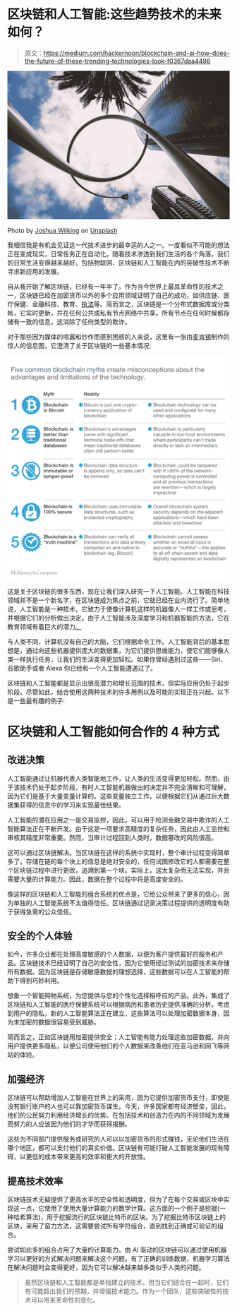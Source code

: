 # 区块链和人工智能:这些趋势技术的未来如何？

> 原文：<https://medium.com/hackernoon/blockchain-and-ai-how-does-the-future-of-these-trending-technologies-look-f0367daa4496>

![](img/072f6eeebbce9a32d46505c4596be213.png)

Photo by [Joshua Wilking](https://unsplash.com/photos/dcIZp8PiCNo?utm_source=unsplash&utm_medium=referral&utm_content=creditCopyText) on [Unsplash](https://unsplash.com/search/photos/technology-future?utm_source=unsplash&utm_medium=referral&utm_content=creditCopyText)

我相信我是有机会见证这一代技术进步的最幸运的人之一。一度看似不可能的想法正在变成现实，日常任务正在自动化，随着技术渗透到我们生活的各个角落，我们的日常生活变得越来越好。包括物联网、区块链和人工智能在内的突破性技术不断寻求新应用的发展。

自从我开始了解区块链，已经有一年半了。作为当今世界上最具革命性的技术之一，区块链已经在加密货币以外的多个应用领域证明了自己的成功，如供应链、医疗保健、金融科技、教育、[执法](https://finsof.net/blockchain)等。简而言之，区块链是一个分布式数据库或分类帐，它实时更新，并在任何公共或私有节点网络中共享。所有节点在任何时候都存储有一致的信息，这消除了任何类型的欺诈。

对于那些因为媒体的喧嚣和炒作而感到困惑的人来说，这里有一张由[麦肯锡](https://www.mckinsey.com)制作的惊人的信息图，它澄清了关于区块链的一些基本情况:

![](img/e39ab72576a7f31e828ca5fa6417df06.png)

这是关于区块链的很多东西，现在让我们深入研究一下人工智能。人工智能在科技领域并不是一个新名字，在区块链成为焦点之前，它就已经在业内流行了。简单地说，人工智能是一种技术，它致力于使像计算机这样的机器像人一样工作或思考，并根据它们的分析做出决定。由于人工智能涉及深度学习和机器智能的方法，它在教育领域有着巨大的潜力[。](https://eaglesinvestors.com/2018/10/artificial-intelligence-education)

与人类不同，计算机没有自己的大脑，它们根据命令工作。人工智能背后的基本思想是，通过向这些机器提供庞大的数据集，为它们提供思维能力，使它们能够像人类一样执行任务，让我们的生活变得更加轻松。如果你曾经遇到过这些——Siri、谷歌助手或者 Alexa 你已经和一个人工智能遭遇过了。

区块链和人工智能都是显示出很高潜力和增长范围的技术，但实际应用仍处于起步阶段。尽管如此，结合使用这两种技术的许多用例以及可能的实现正在兴起。以下是一些最有趣的例子:

# 区块链和人工智能如何合作的 4 种方式

## 改进决策

人工智能通过让机器代表人类智能地工作，让人类的生活变得更加轻松。然而，由于该技术仍处于起步阶段，有时人工智能机器做出的决定并不完全清晰和可理解，因为它们是基于大量变量计算的。这些变量独立工作，以便根据它们从通过巨大数据集获得的信息中的学习来实现最佳结果。

人工智能的潜在应用之一是交易监控，因此，可以用于检测金融交易中欺诈的人工智能算法正在不断开发。由于这是一项要求高精度的复杂任务，因此由人工监控和审核其精度非常重要。然而，当审计过程回到人类时，数据篡改的风险很高。

这可以通过区块链解决。当区块链在这样的系统中实现时，整个审计过程变得简单多了。存储在链的每个块上的信息是绝对安全的，任何试图修改它的人都需要在整个区块链过程中进行更改，追溯到第一个块。实际上，这太复杂而无法实现，并且需要大量的计算能力。因此，数据在整个过程中将是高度安全的。

像这样的区块链和人工智能的组合系统的优点是，它给公众带来了更多的信心，因为单独的人工智能系统不太值得信任。区块链通过记录决策过程提供的透明度有助于获得急需的公众信任。

## 安全的个人体验

如今，许多企业都在处理高度敏感的个人数据，以便为客户提供最好的服务和产品。区块链技术已经证明了自己的安全性，因为它使用经过测试的加密技术来存储所有数据。因为区块链是存储敏感数据的理想选择，这些数据可以在人工智能的帮助下得到巧妙利用。

想象一个智能购物系统，为您提供与您的个性化选择相呼应的产品。此外，集成了区块链和人工智能的医疗保健系统可以根据病历和患者历史提供准确的分析。考虑到用户的隐私，新的人工智能算法正在建立，这些算法可以处理加密数据本身，因为未加密的数据很容易受到威胁。

简而言之，正如区块链用加密提供安全；人工智能有能力处理这些加密数据，并向用户提供更多隐私，以便公司使用他们的个人数据来改善他们在亚马逊和网飞等网站的体验。

## 加强经济

区块链可以帮助增加人工智能在世界上的采用，因为它提供加密货币支付，即使是没有银行账户的人也可以靠加密货币谋生。今天，许多国家都有经济壁垒，因此，他们的公民努力利用经济增长的优势。在包括技术和创造力在内的不同领域为发展而努力的人应该因为他们的才华而获得报酬。

这些为不同部门提供服务或研究的人可以以加密货币的形式赚钱，无论他们生活在哪个地区，都可以支付他们的真实价值。区块链有可能打破人工智能发展的现有障碍，以更低的成本带来更高的效率和更大的开放性。

## 提高技术效率

区块链技术无疑提供了更高水平的安全性和透明度，但为了在每个交易或区块中实现这一点，它使用了使用大量计算能力的数学计算。这方面的一个例子是挖掘(一种哈希算法)，用于挖掘流行的区块链比特币的区块。为了挖掘比特币区块链上的区块，采用了蛮力方法，这需要尝试所有字符组合，直到找到正确或可验证的组合。

尝试如此多的组合占用了大量的计算能力。由 AI 驱动的区块链可以通过使用机器学习以更好的方式解决问题来解决这个问题。有了正确的训练数据，机器学习算法在解决问题时会变得更好，因为它可以解决越来越多类似于人类的问题。

> 虽然区块链和人工智能都是单独建立的技术，但当它们结合在一起时，它们有可能超出我们的预期，并增强技术能力。作为一个团队，这些突破性的技术可以带来革命性的变化。